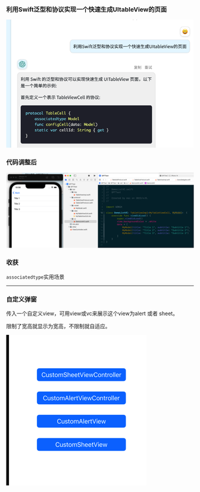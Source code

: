 


### 利用Swift泛型和协议实现一个快速生成UItableView的页面

![](./Snip20230408_2.png)

### 代码调整后

![](./Snip20230408_1.png)

### 收获
`associatedtype`实用场景


----

### 自定义弹窗
传入一个自定义view，可用view或vc来展示这个view为alert 或者 sheet。

限制了宽高就显示为宽高，不限制就自适应。

![](./Snip20230427_1.png)
